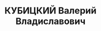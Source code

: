 ---
title: КУБИЦКИЙ Валерий Владиславович
description: '1901 р. н., с. Мірча Київської губ. Поляк, освіта вища, головний інженер
  військбуддільниці. Проживав у с. Білокоровичі Олевського р-ну Коростенського окр.
  Київської обл.

  Заарештований 27 липня 1937 р. Обвинувачувався за ст. 54-1а, 54-8, 54-11 КК УРСР.
  ВК ВС СРСР 23 грудня 1937 р. засуджений до розстрілу з конфіскацією майна. Вирок
  виконано 23 грудня 1937 р. у м. Житомир.

  Реабілітований у 1959 р.'
---